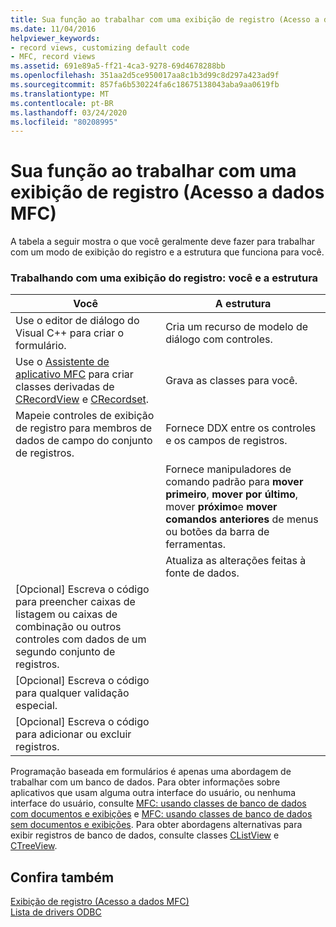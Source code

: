 ```yaml
---
title: Sua função ao trabalhar com uma exibição de registro (Acesso a dados MFC)
ms.date: 11/04/2016
helpviewer_keywords:
- record views, customizing default code
- MFC, record views
ms.assetid: 691e89a5-ff21-4ca3-9278-69d4678288bb
ms.openlocfilehash: 351aa2d5ce950017aa8c1b3d99c8d297a423ad9f
ms.sourcegitcommit: 857fa6b530224fa6c18675138043aba9aa0619fb
ms.translationtype: MT
ms.contentlocale: pt-BR
ms.lasthandoff: 03/24/2020
ms.locfileid: "80208995"
---
```

# <a name="your-role-in-working-with-a-record-view--mfc-data-access"></a>Sua função ao trabalhar com uma exibição de registro (Acesso a dados MFC)

A tabela a seguir mostra o que você geralmente deve fazer para trabalhar com um modo de exibição do registro e a estrutura que funciona para você.

### <a name="working-with-a-record-view-you-and-the-framework"></a>Trabalhando com uma exibição do registro: você e a estrutura

|Você|A estrutura|
|---------|-------------------|
|Use o editor de diálogo do Visual C++ para criar o formulário.|Cria um recurso de modelo de diálogo com controles.|
|Use o [Assistente de aplicativo MFC](../mfc/reference/database-support-mfc-application-wizard.md) para criar classes derivadas de [CRecordView](../mfc/reference/crecordview-class.md) e [CRecordset](../mfc/reference/crecordset-class.md).|Grava as classes para você.|
|Mapeie controles de exibição de registro para membros de dados de campo do conjunto de registros.|Fornece DDX entre os controles e os campos de registros.|
||Fornece manipuladores de comando padrão para **mover primeiro**, **mover por último**, mover **próximo**e **mover comandos anteriores** de menus ou botões da barra de ferramentas.|
||Atualiza as alterações feitas à fonte de dados.|
|[Opcional] Escreva o código para preencher caixas de listagem ou caixas de combinação ou outros controles com dados de um segundo conjunto de registros.||
|[Opcional] Escreva o código para qualquer validação especial.||
|[Opcional] Escreva o código para adicionar ou excluir registros.||

Programação baseada em formulários é apenas uma abordagem de trabalhar com um banco de dados. Para obter informações sobre aplicativos que usam alguma outra interface do usuário, ou nenhuma interface do usuário, consulte [MFC: usando classes de banco de dados com documentos e exibições](../data/mfc-using-database-classes-with-documents-and-views.md) e [MFC: usando classes de banco de dados sem documentos e exibições](../data/mfc-using-database-classes-without-documents-and-views.md). Para obter abordagens alternativas para exibir registros de banco de dados, consulte classes [CListView](../mfc/reference/clistview-class.md) e [CTreeView](../mfc/reference/ctreeview-class.md).

## <a name="see-also"></a>Confira também

[Exibição de registro (Acesso a dados MFC)](../data/record-views-mfc-data-access.md)<br/>
[Lista de drivers ODBC](../data/odbc/odbc-driver-list.md)
